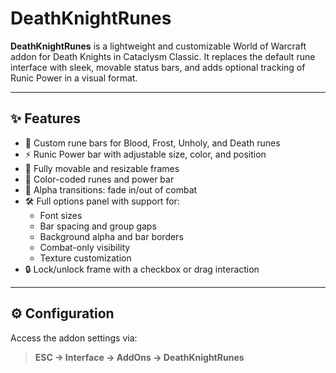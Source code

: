 # DeathKnightRunes

**DeathKnightRunes** is a lightweight and customizable World of Warcraft addon for Death Knights in Cataclysm Classic. It replaces the default rune interface with sleek, movable status bars, and adds optional tracking of Runic Power in a visual format.

---

## ✨ Features

- 🧊 Custom rune bars for Blood, Frost, Unholy, and Death runes
- ⚡ Runic Power bar with adjustable size, color, and position
- 🎯 Fully movable and resizable frames
- 🌈 Color-coded runes and power bar
- 🧩 Alpha transitions: fade in/out of combat
- 🛠 Full options panel with support for:
  - Font sizes
  - Bar spacing and group gaps
  - Background alpha and bar borders
  - Combat-only visibility
  - Texture customization
- 🔒 Lock/unlock frame with a checkbox or drag interaction

---

## ⚙️ Configuration

Access the addon settings via:

> **ESC → Interface → AddOns → DeathKnightRunes**